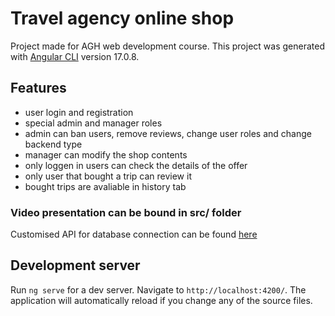 # Travel agency online shop

Project made for AGH web development course. 
This project was generated with [Angular CLI](https://github.com/angular/angular-cli) version 17.0.8.

## Features
- user login and registration
- special admin and manager roles
- admin can ban users, remove reviews, change user roles and change backend type
- manager can modify the shop contents
- only loggen in users can check the details of the offer
- only user that bought a trip can review it
- bought trips are avaliable in history tab

### Video presentation can be bound in src/ folder

Customised API for database connection can be found [here](https://github.com/Stepkata/TravelShopAPI)

## Development server

Run `ng serve` for a dev server. Navigate to `http://localhost:4200/`. The application will automatically reload if you change any of the source files.


